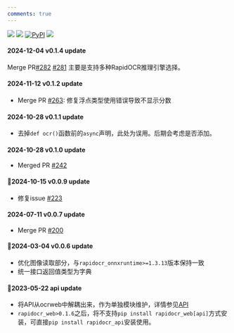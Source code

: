 ```yaml
---
comments: true
---
```


<p>
    <a href=""><img src="https://img.shields.io/badge/Python->=3.6,<3.13-aff.svg"></a>
    <a href=""><img src="https://img.shields.io/badge/OS-Linux%2C%20Win%2C%20Mac-pink.svg"></a>
    <a href="https://pypi.org/project/rapidocr-api/"><img alt="PyPI" src="https://img.shields.io/pypi/v/rapidocr-api"></a>
    <a href="https://pepy.tech/project/rapidocr_api"><img src="https://static.pepy.tech/personalized-badge/rapidocr_api?period=total&units=abbreviation&left_color=grey&right_color=blue&left_text=Downloads"></a>
</p>

#### 2024-12-04 v0.1.4 update

Merge PR[#282](https://github.com/RapidAI/RapidOCR/pull/282) [#281](https://github.com/RapidAI/RapidOCR/pull/281)
主要是支持多种RapidOCR推理引擎选择。

#### 2024-11-12 v0.1.2 update

- Merge PR [#263](https://github.com/RapidAI/RapidOCR/pull/253): 修复浮点类型使用错误导致不显示分数

#### 2024-10-28 v0.1.1 update

- 去掉`def ocr()`函数前的`async`声明，此处为误用。后期会考虑是否添加。

#### 2024-10-28 v0.1.0 update

- Merged PR [#242](https://github.com/RapidAI/RapidOCR/pull/242)

#### 🍿2024-10-15 v0.0.9 update

- 修复issue [#223](https://github.com/RapidAI/RapidOCR/issues/223)

#### 2024-07-11 v0.0.7 update

- Merge PR [#200](https://github.com/RapidAI/RapidOCR/pull/200)

#### 🥥2024-03-04 v0.0.6 update

- 优化图像读取部分，与`rapidocr_onnxruntime>=1.3.13`版本保持一致
- 统一接口返回值类型为字典

#### 🍜2023-05-22 api update

- 将API从ocrweb中解耦出来，作为单独模块维护，详情参见[API](https://github.com/RapidAI/RapidOCR/tree/main/api)
- `rapidocr_web>0.1.6`之后，将不支持`pip install rapidocr_web[api]`方式安装，可直接`pip install rapidocr_api`安装使用。
